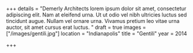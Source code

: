 +++
details = "Demerly Architects lorem ipsum dolor sit amet, consectetur adipiscing elit. Nam at eleifend urna. Ut ut odio vel nibh ultricies luctus sed tincidunt augue. Nullam vel ornare urna. Vivamus pretium leo vitae urna auctor, sit amet cursus erat luctus. "
draft = true
images = ["/images/gentili.jpg"]
location = "Indianapolis"
title = "Gentili"
year = 2014

+++
